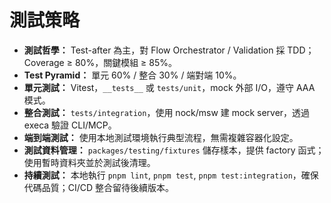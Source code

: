 # 測試策略
- **測試哲學：** Test-after 為主，對 Flow Orchestrator / Validation 採 TDD；Coverage ≥ 80%，關鍵模組 ≥ 85%。
- **Test Pyramid：** 單元 60% / 整合 30% / 端對端 10%。
- **單元測試：** Vitest，`__tests__` 或 `tests/unit`，mock 外部 I/O，遵守 AAA 模式。
- **整合測試：** `tests/integration`，使用 nock/msw 建 mock server，透過 execa 驗證 CLI/MCP。
- **端到端測試：** 使用本地測試環境執行典型流程，無需複雜容器化設定。
- **測試資料管理：** `packages/testing/fixtures` 儲存樣本，提供 factory 函式；使用暫時資料夾並於測試後清理。
- **持續測試：** 本地執行 `pnpm lint`, `pnpm test`, `pnpm test:integration`，確保代碼品質；CI/CD 整合留待後續版本。
